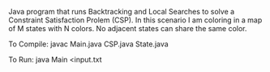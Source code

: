 Java program that runs Backtracking and Local Searches to solve a Constraint
Satisfaction Prolem (CSP). In this scenario I am coloring in a map of M states
with N colors.  No adjacent states can share the same color.

To Compile: javac Main.java CSP.java State.java

To Run: java Main <input.txt

